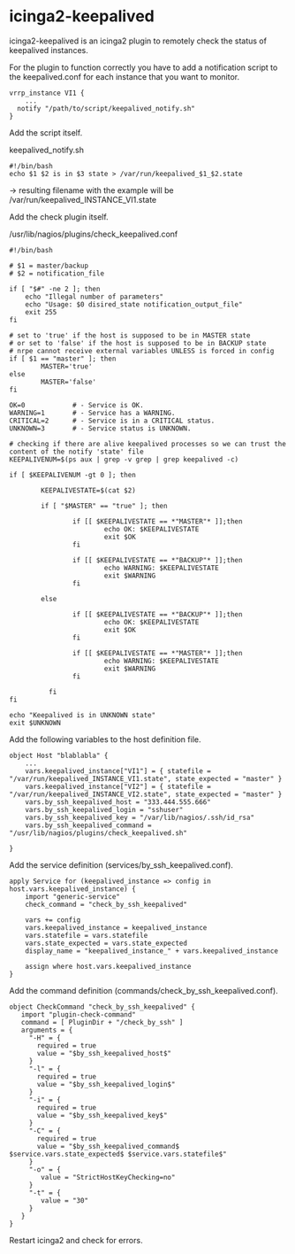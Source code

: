 # icinga2-keepalived

icinga2-keepalived is an icinga2 plugin to remotely check the status of keepalived instances.

For the plugin to function correctly you have to add a notification script to the keepalived.conf for each instance that you want to monitor.

    vrrp_instance VI1 {
    	...
      notify "/path/to/script/keepalived_notify.sh"
    }

Add the script itself.

keepalived_notify.sh

    #!/bin/bash
    echo $1 $2 is in $3 state > /var/run/keepalived_$1_$2.state

-> resulting filename with the example will be /var/run/keepalived_INSTANCE_VI1.state

Add the check plugin itself.

/usr/lib/nagios/plugins/check_keepalived.conf
```
#!/bin/bash

# $1 = master/backup
# $2 = notification_file

if [ "$#" -ne 2 ]; then
    echo "Illegal number of parameters"
    echo "Usage: $0 disired_state notification_output_file"
    exit 255
fi

# set to 'true' if the host is supposed to be in MASTER state
# or set to 'false' if the host is supposed to be in BACKUP state
# nrpe cannot receive external variables UNLESS is forced in config
if [ $1 == "master" ]; then
        MASTER='true'
else
        MASTER='false'
fi

OK=0            # - Service is OK.
WARNING=1       # - Service has a WARNING.
CRITICAL=2      # - Service is in a CRITICAL status.
UNKNOWN=3       # - Service status is UNKNOWN.

# checking if there are alive keepalived processes so we can trust the content of the notify 'state' file
KEEPALIVENUM=$(ps aux | grep -v grep | grep keepalived -c)

if [ $KEEPALIVENUM -gt 0 ]; then

        KEEPALIVESTATE=$(cat $2)

        if [ "$MASTER" == "true" ]; then

                if [[ $KEEPALIVESTATE == *"MASTER"* ]];then
                        echo OK: $KEEPALIVESTATE
                        exit $OK
                fi

                if [[ $KEEPALIVESTATE == *"BACKUP"* ]];then
                        echo WARNING: $KEEPALIVESTATE
                        exit $WARNING
                fi

        else

                if [[ $KEEPALIVESTATE == *"BACKUP"* ]];then
                        echo OK: $KEEPALIVESTATE
                        exit $OK
                fi

                if [[ $KEEPALIVESTATE == *"MASTER"* ]];then
                        echo WARNING: $KEEPALIVESTATE
                        exit $WARNING
                fi

          fi
fi

echo "Keepalived is in UNKNOWN state"
exit $UNKNOWN
```

Add the following variables to the host definition file.
```
object Host "blablabla" {
	...
   	vars.keepalived_instance["VI1"] = { statefile = "/var/run/keepalived_INSTANCE_VI1.state", state_expected = "master" }
   	vars.keepalived_instance["VI2"] = { statefile = "/var/run/keepalived_INSTANCE_VI2.state", state_expected = "master" }
   	vars.by_ssh_keepalived_host = "333.444.555.666"
   	vars.by_ssh_keepalived_login = "sshuser"
   	vars.by_ssh_keepalived_key = "/var/lib/nagios/.ssh/id_rsa"
   	vars.by_ssh_keepalived_command = "/usr/lib/nagios/plugins/check_keepalived.sh"

}
```

Add the service definition (services/by_ssh_keepalived.conf).
```
apply Service for (keepalived_instance => config in host.vars.keepalived_instance) {
    import "generic-service"
    check_command = "check_by_ssh_keepalived"

    vars += config
    vars.keepalived_instance = keepalived_instance
    vars.statefile = vars.statefile
    vars.state_expected = vars.state_expected
    display_name = "keepalived_instance_" + vars.keepalived_instance

    assign where host.vars.keepalived_instance
}
```

Add the command definition (commands/check_by_ssh_keepalived.conf).
```
object CheckCommand "check_by_ssh_keepalived" {
   import "plugin-check-command"
   command = [ PluginDir + "/check_by_ssh" ]
   arguments = {
     "-H" = {
       required = true
       value = "$by_ssh_keepalived_host$"
     }
     "-l" = {
       required = true
       value = "$by_ssh_keepalived_login$"
     }
     "-i" = {
       required = true
       value = "$by_ssh_keepalived_key$"
     }
     "-C" = {
       required = true
       value = "$by_ssh_keepalived_command$ $service.vars.state_expected$ $service.vars.statefile$"
     }
     "-o" = {
        value = "StrictHostKeyChecking=no"
     }
     "-t" = {
        value = "30"
     }
   }
}
```

Restart icinga2 and check for errors.
